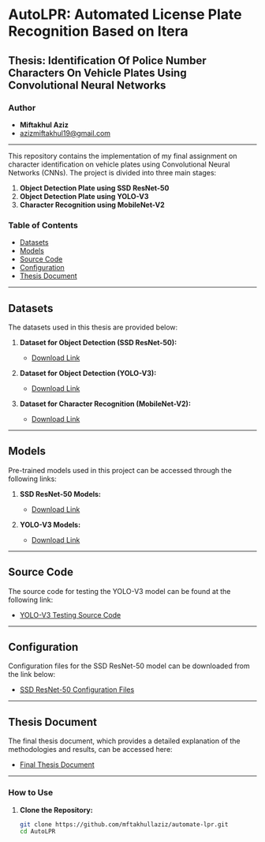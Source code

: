 # AutoLPR: Automated License Plate Recognition Based on Itera

## Thesis: Identification Of Police Number Characters On Vehicle Plates Using Convolutional Neural Networks

### Author
- **Miftakhul Aziz**
- [azizmiftakhul19@gmail.com](mailto:azizmiftakhul19@gmail.com)

---

This repository contains the implementation of my final assignment on character identification on vehicle plates using Convolutional Neural Networks (CNNs). The project is divided into three main stages:

1. **Object Detection Plate using SSD ResNet-50**
2. **Object Detection Plate using YOLO-V3**
3. **Character Recognition using MobileNet-V2**

### Table of Contents

- [Datasets](#datasets)
- [Models](#models)
- [Source Code](#source-code)
- [Configuration](#configuration)
- [Thesis Document](#thesis-document)

---

## Datasets

The datasets used in this thesis are provided below:

1. **Dataset for Object Detection (SSD ResNet-50):**
   - [Download Link](https://drive.google.com/drive/folders/1DlPGC1b3OcQQYvhXqxSwI28paKjSnwP_?usp=sharing)

2. **Dataset for Object Detection (YOLO-V3):**
   - [Download Link](https://drive.google.com/drive/folders/1Ew_KAk-HBL-Mhto_qFd39yy8Wej-Yvx-?usp=sharing)

3. **Dataset for Character Recognition (MobileNet-V2):**
   - [Download Link](https://drive.google.com/drive/folders/1Ew_KAk-HBL-Mhto_qFd39yy8Wej-Yvx-?usp=sharing)

---

## Models

Pre-trained models used in this project can be accessed through the following links:

1. **SSD ResNet-50 Models:**
   - [Download Link](https://drive.google.com/drive/folders/13T8A4pGPAQnT-Byzicw8gHi3_4D2prQ7?usp=sharing)

2. **YOLO-V3 Models:**
   - [Download Link](https://drive.google.com/drive/folders/1idp5rQfXvWIHk675vhzrZupHgedm4uo-?usp=sharing)

---

## Source Code

The source code for testing the YOLO-V3 model can be found at the following link:

- [YOLO-V3 Testing Source Code](https://drive.google.com/drive/folders/1fHaLCs-J314tP4-orkfpkRsZcAmn-IrZ?usp=sharing)

---

## Configuration

Configuration files for the SSD ResNet-50 model can be downloaded from the link below:

- [SSD ResNet-50 Configuration Files](https://drive.google.com/drive/folders/134Rpoh6vCy2UmHTwt9GuGfftpyGUaov-?usp=sharing)

---

## Thesis Document

The final thesis document, which provides a detailed explanation of the methodologies and results, can be accessed here:

- [Final Thesis Document](https://repo.itera.ac.id/depan/submission/SB2102010016)

---

### How to Use

1. **Clone the Repository:**
   ```bash
   git clone https://github.com/mftakhullaziz/automate-lpr.git
   cd AutoLPR


<!--
## AutoLPR is Automate License Plate Recognition Based on Itera

### Thesis: Identification Of Police Number Characters On Vehicle Plates Using Convolutional Neural Networks
##### Author
- Miftakhul Aziz
- azizmiftakhul19@gmail.com
  
### This repository is a repo from my final assignment on character identification on vehicle plates using convolutional neural networks
In this final assignment there are 3 stages:
1. Object detection plate using SSD ResNet-50
2. Object detection plate using YOLO-V3
3. Character recognition using MobileNet-V2

The dataset used in this thesis is in the link below
1. Dataset object detection for SSD RestNet-50: https://drive.google.com/drive/folders/1DlPGC1b3OcQQYvhXqxSwI28paKjSnwP_?usp=sharing
2. Dataset object detection YOLO-V3: https://drive.google.com/drive/folders/1Ew_KAk-HBL-Mhto_qFd39yy8Wej-Yvx-?usp=sharing
3. Dataset character recognition MobileNet-v2: https://drive.google.com/drive/folders/1Ew_KAk-HBL-Mhto_qFd39yy8Wej-Yvx-?usp=sharing

link models training :
1. SSD ResNet-50 models : https://drive.google.com/drive/folders/13T8A4pGPAQnT-Byzicw8gHi3_4D2prQ7?usp=sharing
2. YOLO v3 models : https://drive.google.com/drive/folders/1idp5rQfXvWIHk675vhzrZupHgedm4uo-?usp=sharing

for source code testing YOLO V3 link : 
https://drive.google.com/drive/folders/1fHaLCs-J314tP4-orkfpkRsZcAmn-IrZ?usp=sharing

for configuration from SSD ResNet-50 can be downloaded in the link: https://drive.google.com/drive/folders/134Rpoh6vCy2UmHTwt9GuGfftpyGUaov-?usp=sharing

this the final thesis document: https://repo.itera.ac.id/depan/submission/SB2102010016
-->

